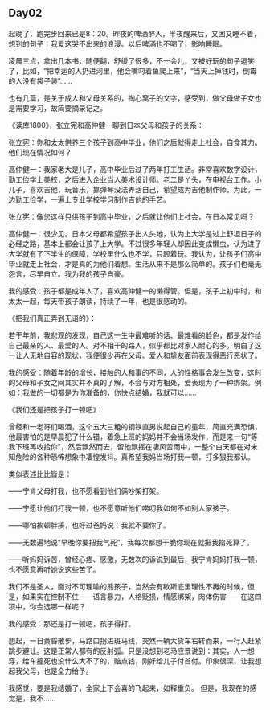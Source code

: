 ## Day02

起晚了，跑完步回来已是8：20。昨夜的啤酒醉人，半夜醒来后，又困又睡不着，想到的句子：我爱这哭不出来的浪漫。以后啤酒也不喝了，影响睡眠。

凌晨三点，拿出几本书，随便翻，舒缓了很多，不一会儿，又被好玩的句子逗笑了，比如，“把幸运的人扔进河里，他会嘴叼着鱼爬上来”，“当天上掉钱时，倒霉的人没有袋子装”......

也有几篇，是关于成人和父母关系的，掏心窝子的文字，感受到，做父母做子女也是需要学习，故简要摘录记之。

《读库1800》，张立宪和高仲健一聊到日本父母和孩子的关系：

张立宪：你和太太供养三个孩子到高中毕业，他们之后就得走上社会，自食其力。他们现在情况如何？

高仲健一：我家老大是儿子，高中毕业后过了两年打工生活。非常喜欢数字设计，勤工俭学上美校，之后进入企业当人美术设计师。老二是丫头，在电视台工作。小儿子，喜欢吉他，玩音乐，靠弹琴没法养活自己，希望成为吉他制作师，为此，一边勤工俭学，一遍上专业学校学习制作吉他的手艺。

张立宪：像您这样只供孩子到高中毕业，之后就让他们上社会，在日本常见吗？

高仲健一：很少见。日本父母都希望孩子出人头地，认为上大学是过上舒坦日子的必经之路，基本上都会让孩子上大学。不过很多年轻人却因此变成懒虫，认为进了大学就有了下半生的保障，学校里什么也不学，只顾着玩。我认为，让孩子们高中毕业就走上社会，才是真的为他们着想。生活从来不是那么简单的。孩子们也毫无怨言，尽早自立。我为我的孩子自豪。

我的感受：孩子都是成年人了，喜欢高仲健一的懒得管。但是，孩子上初中时，和太太一起，每天带孩子朗读，持续了一年，也是很感动的。

《把我们真正弄到无语的》：

若干年前，我悲观的发现，自己这一生中最难听的话、最难看的脸色，都是发作给自己最亲的人、最爱的人。对不相干的路人，似乎都比对家人耐心的多。明白了这一让人无地自容的现状，我便很少再在父母、爱人和挚友面前表现得恶行恶状了。

我的感受：随着年龄的增长，接触的人和事的不同，人的性格事会发生改变，这时的父母和子女之间其实并不真的了解，不会与对方相处，爱表现为了一种绑架。例如：我做的一切都是为你准备的，你快点结婚，我就可以......

《我们还是把孩子打一顿吧》：

曾经和一老哥们喝酒，这个五大三粗的钢铁直男说起自己的童年，简直充满恐惧，他最害怕的是早晨犯了什么错，着急上班的妈妈并不会当场发作，而是来一句“等我下班再收拾你”，然后飘然而去，留他飘摇在凄风苦雨中，一整个白天都在对未知危险的各种恐怖想象中凄惶发抖。真希望我妈当场打我一顿，打多狠我都认。

类似表述比比皆是：

——宁肯父母打我，也不愿看到他们俩吵架打架。

——宁愿让他们打我一顿，也不愿意听他们唠叨我如何不如别人家孩子。

——哪怕挨顿胖揍，也好过爸妈说：我就不要你了。

——无数遍地说“早晚你要把我气死”，我每次都想干脆你现在就把我掐死算了。

——听妈妈诉苦，曾经心疼、感激，无数次的诉说到最后，我宁肯妈妈打我一顿，也不愿意再听她说这些苦了。

我们不是圣人，面对不可理喻的熊孩子，当然会有歇斯底里理性不再的时候，但是，如果实在控制不住——语言暴力，人格贬损，情感绑架，肉体伤害——在这四项中，你会选哪一样呢？

我的感受：那还是打一顿吧，孩子得打。

想起，一日黄昏散步，马路口拐进斑马线，突然一辆大货车右转而来，一行人赶紧跳步避让。这是正常人都有的反射弧。只是没想到老马应景说到：其实，人一想穿，给车撞死也没什么大不了的，赔点钱，刚好给儿子付首付。印象很深，让我想起我父母，也是全力给予。

我感觉，要是我结婚了，全家上下会喜的飞起来，如释重负。 但是，我现在的感觉是，我不......
